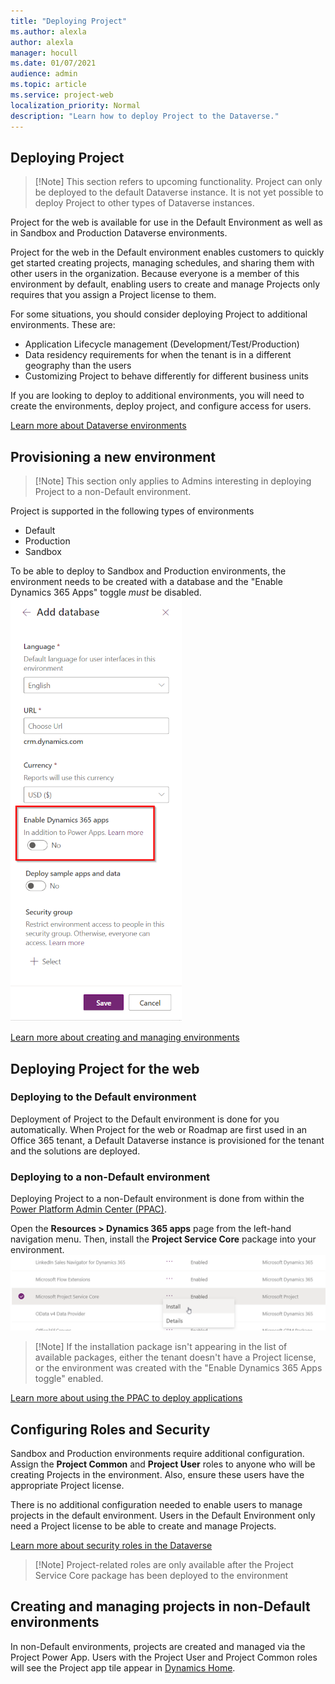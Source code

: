 ```yaml
---
title: "Deploying Project"
ms.author: alexla
author: alexla
manager: hocull
ms.date: 01/07/2021
audience: admin
ms.topic: article
ms.service: project-web
localization_priority: Normal
description: "Learn how to deploy Project to the Dataverse."
---
```


## Deploying Project

> [!Note] This section refers to upcoming functionality. Project can only be deployed to the default Dataverse instance. It is not yet possible to deploy Project to other types of Dataverse instances.

Project for the web is available for use in the Default Environment as well as in Sandbox and Production Dataverse environments.

Project for the web in the Default environment enables customers to quickly get started creating projects, managing schedules, and sharing them with other users in the organization. Because everyone is a member of this environment by default, enabling users to create and manage Projects only requires that you assign a Project license to them.

For some situations, you should consider deploying Project to additional environments. These are:
* Application Lifecycle management (Development/Test/Production)
* Data residency requirements for when the tenant is in a different geography than the users
* Customizing Project to behave differently for different business units

If you are looking to deploy to additional environments, you will need to create the environments, deploy project, and configure access for users.

[Learn more about Dataverse environments]([https://docs.microsoft.com/power-platform/admin/environments-overview)

## Provisioning a new environment
> [!Note] This section only applies to Admins interesting in deploying Project to a non-Default environment.

Project is supported in the following types of environments
* Default
* Production
* Sandbox

To be able to deploy to Sandbox and Production environments, the environment needs to be created with a database and the "Enable Dynamics 365 Apps" toggle *must* be disabled.
 ![D365 App Toggle](media/AppToggle.png) 

[Learn more about creating and managing environments](https://docs.microsoft.com/en-us/power-platform/admin/create-environment)

## Deploying Project for the web

### Deploying to the Default environment

Deployment of Project to the Default environment is done for you automatically. When Project for the web or Roadmap are first used in an Office 365 tenant, a Default Dataverse instance is provisioned for the tenant and the solutions are deployed.

### Deploying to a non-Default environment
Deploying Project to a non-Default environment is done from within the [Power Platform Admin Center (PPAC)](https://admin.powerplatform.microsoft.com). 

Open the **Resources > Dynamics 365 apps** page from the left-hand navigation menu. Then, install the **Project Service Core** package into your environment.
![Project package](media/InstallProject.png) 

> [!Note] If the installation package isn't appearing in the list of     available packages, either the tenant doesn't have a Project license, or the environment was created with the "Enable Dynamics 365 Apps toggle" enabled. 


[Learn more about using the PPAC to deploy applications](https://docs.microsoft.com/en-us/power-platform/admin/manage-apps)

## Configuring Roles and Security

Sandbox and Production environments require additional configuration. Assign the **Project Common** and **Project User** roles to anyone who will be creating Projects in the environment. Also, ensure these users have the appropriate Project license.

There is no additional configuration needed to enable users to manage projects in the default environment. Users in the Default Environment only need a Project license to be able to create and manage Projects. 

[Learn more about security roles in the Dataverse](https://docs.microsoft.com/power-platform/admin/security-roles-privileges)

> [!Note] Project-related roles are only available after the Project Service Core package has been deployed to the environment

## Creating and managing projects in non-Default environments

In non-Default environments, projects are created and managed via the Project Power App. Users with the Project User and Project Common roles will see the Project app tile appear in [Dynamics Home](https://home.dynamics.com).
